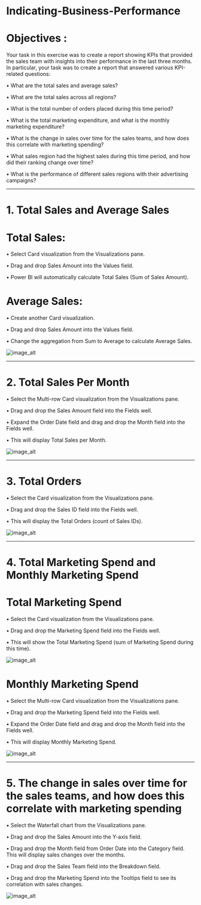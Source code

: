 # Indicating-Business-Performance

# Objectives : 

Your task in this exercise was to create a report showing KPIs that provided the sales team with insights into their performance in the last three months. In particular, your task was to create a report that answered various KPI-related questions:

• What are the total sales and average sales?

• What are the total sales across all regions?

• What is the total number of orders placed during this time period?

• What is the total marketing expenditure, and what is the monthly marketing expenditure?

• What is the change in sales over time for the sales teams, and how does this correlate with marketing spending?

• What sales region had the highest sales during this time period, and how did their ranking change over time?

• What is the performance of different sales regions with their advertising campaigns?

---------------------------------------------------------------------------------------------------------------------------------------------------------------------------------------

# 1. Total Sales and Average Sales

# Total Sales:

• Select Card visualization from the Visualizations pane.

• Drag and drop Sales Amount into the Values field.

• Power BI will automatically calculate Total Sales (Sum of Sales Amount).

# Average Sales:

• Create another Card visualization.

• Drag and drop Sales Amount into the Values field.

• Change the aggregation from Sum to Average to calculate Average Sales.

![image_alt](https://github.com/DSgenes/Indicating-Business-Performance/blob/c78afbcb56f978c1933757e0e12e92edf31ee5d8/Screenshot%202.png)

----------------------------------------------------------------------------------------------------------------------------------------------------------------------------------------

# 2. Total Sales Per Month

• Select the Multi-row Card visualization from the Visualizations pane.

• Drag and drop the Sales Amount field into the Fields well.

• Expand the Order Date field and drag and drop the Month field into the Fields well.

• This will display Total Sales per Month.

![image_alt](https://github.com/DSgenes/Indicating-Business-Performance/blob/e6bdaa3719c7cc4a2afa91a131e22547eee87842/Screenshot%203.png)

----------------------------------------------------------------------------------------------------------------------------------------------------------------------------------------

# 3. Total Orders

• Select the Card visualization from the Visualizations pane.

• Drag and drop the Sales ID field into the Fields well.

• This will display the Total Orders (count of Sales IDs).

![image_alt](https://github.com/DSgenes/Indicating-Business-Performance/blob/bed1f9d91b8c7b2541b827dfc731da31e908b824/Screenshot%204.png)

----------------------------------------------------------------------------------------------------------------------------------------------------------------------------------------

# 4. Total Marketing Spend and Monthly Marketing Spend

# Total Marketing Spend

• Select the Card visualization from the Visualizations pane.

• Drag and drop the Marketing Spend field into the Fields well.

• This will show the Total Marketing Spend (sum of Marketing Spend during this time).

![image_alt](https://github.com/DSgenes/Indicating-Business-Performance/blob/e1b58e5c0b642f3c761c9e228d6cddd1bcf14936/Screenshot%205.png)


# Monthly Marketing Spend

• Select the Multi-row Card visualization from the Visualizations pane.

• Drag and drop the Marketing Spend field into the Fields well.

• Expand the Order Date field and drag and drop the Month field into the Fields well.

• This will display Monthly Marketing Spend.

![image_alt](https://github.com/DSgenes/Indicating-Business-Performance/blob/4c9cb79e1e869fb0f84432581a25ebd27070c333/Screenshot%208.png)

----------------------------------------------------------------------------------------------------------------------------------------------------------------------------------------

# 5. The change in sales over time for the sales teams, and how does this correlate with marketing spending

• Select the Waterfall chart from the Visualizations pane.

• Drag and drop the Sales Amount into the Y-axis field.

• Drag and drop the Month field from Order Date into the Category field. This will display sales changes over the months.

• Drag and drop the Sales Team field into the Breakdown field.

• Drag and drop the Marketing Spend into the Tooltips field to see its correlation with sales changes.



![image_alt](https://github.com/DSgenes/Indicating-Business-Performance/blob/763ce71c97be0f182d85a0f1395eb16818fb3973/Screenshot%201.png)

